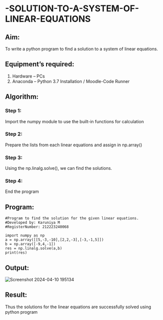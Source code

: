 # -SOLUTION-TO-A-SYSTEM-OF-LINEAR-EQUATIONS
## Aim:
To write a python program to find a solution to a system of linear equations.
## Equipment’s required:
1. 	Hardware – PCs
2. 	Anaconda – Python 3.7 Installation / Moodle-Code Runner
## Algorithm:
### Step 1: 
Import the numpy module to use the built-in functions for calculation
### Step 2: 
Prepare the lists from each linear equations and assign in np.array()
### Step 3: 
Using the np.linalg.solve(), we can find the solutions.
### Step 4: 
End the program
## Program:
```
#Program to find the solution for the given linear equations.
#Developed by: Karuniya M
#RegisterNumber: 212223240068

import numpy as np
a = np.array([[5,-3,-10],[2,2,-3],[-3,-1,5]])
b = np.array([-9,4,-1])
res = np.linalg.solve(a,b)
print(res)
```
## Output:
![Screenshot 2024-04-10 195134](https://github.com/karuniya2005/-SOLUTION-TO-A-SYSTEM-OF-LINEAR-EQUATIONS/assets/161425769/1eb63874-c4e4-4450-a2cf-8cc8f7f44f2b)

## Result: 
Thus the solutions for the linear equations are successfully solved using python program

